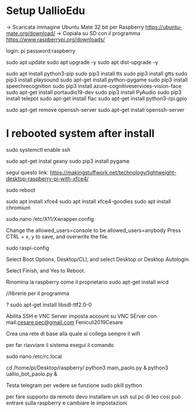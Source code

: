 # Setup UallioEdu
-> Scaricata immagine Ubuntu Mate 32 bit per Raspberry https://ubuntu-mate.org/download/
-> Copiala su SD con il programma https://www.raspberrypi.org/downloads/

login: pi
password:raspberry


sudo apt update
sudo apt upgrade -y
sudo apt dist-upgrade -y

sudo apt install python3-pip
sudo pip3 install tts
sudo pip3 install gtts
sudo pip3 install playsound
sudo apt-get install python-pygame
sudo pip3 install speechrecognition
sudo pip3 install azure-cognitiveservices-vision-face
sudo apt-get install portaudio19-dev
sudo pip3 install PyAudio
sudo pip3 install telepot
sudo apt-get install flac
sudo apt-get install python3-rpi.gpio


sudo apt-get remove openssh-server
sudo apt-get install openssh-server
# I rebooted system after install
sudo systemctl enable ssh


sudo apt-get instal geany
sudo pip3 install pygame

segui questo link:
https://makingstuffwork.net/technology/lightweight-desktop-raspberry-pi-with-xfce4/

sudo reboot

sudo apt install xfce4 
sudo apt install xfce4-goodies 
sudo apt install chromium 

sudo nano /etc/X11/Xwrapper.config

Change the allowed_users=console to be allowed_users=anybody
Press CTRL + x, y to save, and overwrite the file.

sudo raspi-config

Select Boot Options, Desktop/CLI, and select Desktop or Desktop Autologin.

Select Finish, and Yes to Reboot.


Rinomina la raspberry come il proprietario
sudo apt-get install wicd

//librerie per il programma


? sudo apt-get install libsdl-ttf2.0-0

Abilita SSH e VNC Server
imposta account su VNC SErver
con mail:cesare.pec@gmail.com
Feniculi2019Cesare


Crea una rete di base alla quale si collega sempre il wifi

per far riavviare il sistema esegui il comando

sudo nano /etc/rc.local


cd /home/pi/Desktop/raspberry/
python3 main_paolo.py &
python3 uallio_bot_paolo.py &

Testa telegram per vedere se funzione
sudo pkill python

per fare supporto da remoto devo installare un ssh sul pc di leo così può entrare sulla raspberry e cambiare le impostazioni
